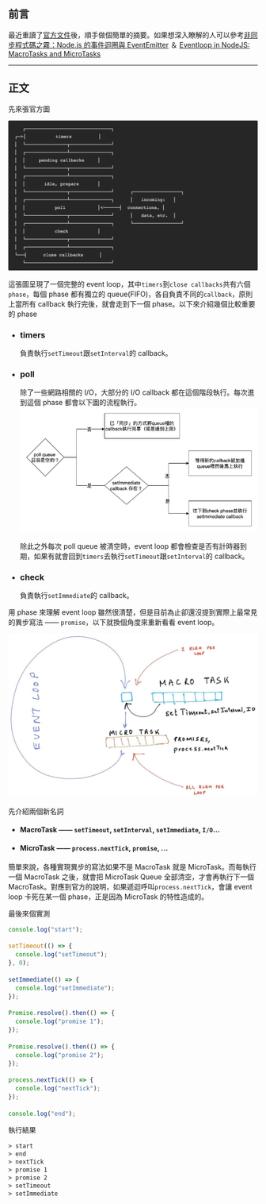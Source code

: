 ## 前言

最近重讀了[官方文件](https://nodejs.org/en/docs/guides/event-loop-timers-and-nexttick/)後，順手做個簡單的摘要。如果想深入瞭解的人可以參考[非同步程式碼之霧：Node.js 的事件迴圈與 EventEmitter](https://www.yottau.com.tw/article/73) ＆ [Eventloop in NodeJS: MacroTasks and MicroTasks](https://medium.com/dkatalis/eventloop-in-nodejs-macrotasks-and-microtasks-164417e619b9)

---

## 正文

先來張官方圖

![image](./phase.png)

這張圖呈現了一個完整的 event loop，其中`timers`到`close callbacks`共有六個`phase`，每個 phase 都有獨立的 queue(FIFO)，各自負責不同的`callback`，原則上當所有 callback 執行完後，就會走到下一個 phase。以下來介紹幾個比較重要的 phase

- ### timers

  負責執行`setTimeout`跟`setInterval`的 callback。

- ### poll

  除了一些網路相關的 I/O，大部分的 I/O callback 都在這個階段執行。每次進到這個 phase 都會以下圖的流程執行。
  ![poll-phase-flow](./poll-phase-flow.png)

  除此之外每次 poll queue 被清空時，event loop 都會檢查是否有計時器到期，如果有就會回到`timers`去執行`setTimeout`跟`setInterval`的 callback。

- ### check
  負責執行`setImmediate`的 callback。

用 phase 來理解 event loop 雖然很清楚，但是目前為止卻還沒提到實際上最常見的異步寫法 —— `promise`，以下就換個角度來重新看看 event loop。

![task](./task.jpeg)

先介紹兩個新名詞

- #### MacroTask —— `setTimeout`, `setInterval`, `setImmediate`, `I/O`...
- #### MicroTask —— `process.nextTick`, `promise`, ...

簡單來說，各種實現異步的寫法如果不是 MacroTask 就是 MicroTask。而每執行一個 MacroTask 之後，就會把 MicroTask Queue 全部清空，才會再執行下一個 MacroTask。對應到官方的說明，如果遞迴呼叫`process.nextTick`，會讓 event loop 卡死在某一個 phase，正是因為 MicroTask 的特性造成的。

最後來個實測

```javascript
console.log("start");

setTimeout(() => {
  console.log("setTimeout");
}, 0);

setImmediate(() => {
  console.log("setImmediate");
});

Promise.resolve().then(() => {
  console.log("promise 1");
});

Promise.resolve().then(() => {
  console.log("promise 2");
});

process.nextTick(() => {
  console.log("nextTick");
});

console.log("end");
```

執行結果

```
> start
> end
> nextTick
> promise 1
> promise 2
> setTimeout
> setImmediate
```
